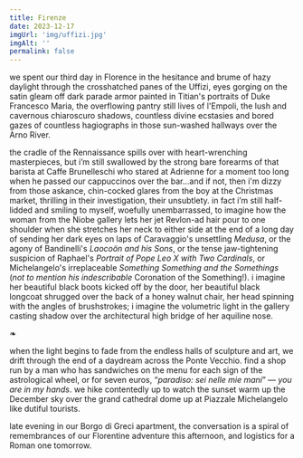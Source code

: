 ```yaml
---
title: Firenze
date: 2023-12-17
imgUrl: 'img/uffizi.jpg'
imgAlt: ''
permalink: false
---
```

we spent our third day in Florence in the hesitance and brume of hazy daylight through the crosshatched panes of the Uffizi, eyes gorging on the satin gleam off dark parade armor painted in Titian's portraits of Duke Francesco Maria, the overflowing pantry still lives of l'Empoli, the lush and cavernous chiaroscuro shadows, countless divine ecstasies and bored gazes of countless hagiographs in those sun-washed hallways over the Arno River.

the cradle of the Rennaissance spills over with heart-wrenching masterpieces, but i’m still swallowed by the strong bare forearms of that barista at Caffe Brunelleschi who stared at Adrienne for a moment too long when he passed our cappuccinos over the bar...and if not, then i'm dizzy from those askance, chin-cocked glares from the boy at the Christmas market, thrilling in their investigation, their unsubtlety. in fact i’m still half-lidded and smiling to myself, woefully unembarrassed, to imagine how the woman from the Niobe gallery lets her jet Revlon-ad hair pour to one shoulder when she stretches her neck to either side at the end of a long day of sending her dark eyes on laps of Caravaggio's unsettling *Medusa*, or the agony of Bandinelli's *Laocoön and his Sons*, or the tense jaw-tightening suspicion of Raphael's *Portrait of Pope Leo X with Two Cardinals*, or Michelangelo's irreplaceable *Something Something and the Somethings* (*not to mention his indescribable* Coronation of the Something!). i imagine her beautiful black boots kicked off by the door, her beautiful black longcoat shrugged over the back of a honey walnut chair, her head spinning with the angles of brushstrokes; i imagine the volumetric light in the gallery casting shadow over the architectural high bridge of her aquiline nose. 

❧

when the light begins to fade from the endless halls of sculpture and art, we drift through the end of a daydream across the Ponte Vecchio. find a shop run by a man who has sandwiches on the menu for each sign of the astrological wheel, or for seven euros, “*paradiso: sei nelle mie mani*” — *you are in my hands*. we hike contentedly up to watch the sunset warm up the December sky over the grand cathedral dome up at Piazzale Michelangelo like dutiful tourists. 

late evening in our Borgo di Greci apartment, the conversation is a spiral of remembrances of our Florentine adventure this afternoon, and logistics for a Roman one tomorrow. 
